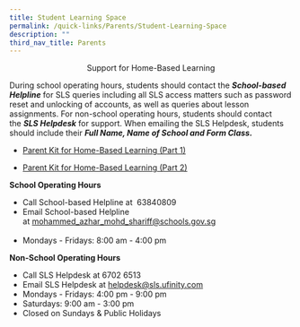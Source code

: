```yaml
---
title: Student Learning Space
permalink: /quick-links/Parents/Student-Learning-Space
description: ""
third_nav_title: Parents
---
```

<center>Support for Home-Based Learning</center>

During school operating hours, students should contact the **_School-based Helpline_** for SLS queries including all SLS access matters such as password reset and unlocking of accounts, as well as queries about lesson assignments. For non-school operating hours, students should contact the _**SLS Helpdesk**_ for support. When emailing the SLS Helpdesk, students should include their **_Full Name, Name of School and Form Class._**

*   [Parent Kit for Home-Based Learning (Part 1)](/files/resource-kit---hbl-(part-1).pdf)

*   [Parent Kit for Home-Based Learning (Part 2)](/files/Resource%20Kit%20-%20HBL%20(Part%202).pdf)

**School Operating Hours**

*   Call School-based Helpline at  63840809   
*   Email School-based Helpline at [mohammed\_azhar\_mohd\_shariff@schools.gov.sg](mailto:mohammed_azhar_mohd_shariff@schools.gov.sg)                                                 
*   Mondays - Fridays: 8:00 am - 4:00 pm

**Non-School Operating Hours**

*   Call SLS Helpdesk at 6702 6513
*   Email SLS Helpdesk at [helpdesk@sls.ufinity.com](mailto:helpdesk@sls.ufinity.com)
*   Mondays - Fridays: 4:00 pm - 9:00 pm
*   Saturdays: 9:00 am - 3:00 pm
*   Closed on Sundays & Public Holidays
